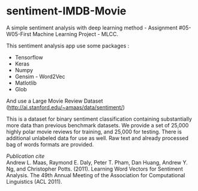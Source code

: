 # sentiment-IMDB-Movie
A simple sentiment analysis with deep learning method - Assignment #05-W05-First Machine Learning Project - MLCC.

This sentiment analysis app use some packages :
<ul>
  <li>Tensorflow</li>
  <li>Keras</li>
  <li>Numpy</li>
  <li>Gensim - Word2Vec</li>
  <li>Matlotlib</li>
  <li>Glob</li>
</ul>

And use a Large Movie Review Dataset (http://ai.stanford.edu/~amaas/data/sentiment/)

This is a dataset for binary sentiment classification containing substantially more data than previous benchmark datasets. We provide a set of 25,000 highly polar movie reviews for training, and 25,000 for testing. 
There is additional unlabeled data for use as well. Raw text and already processed bag of words formats are provided.

*Publication cite*<br/>
Andrew L. Maas, Raymond E. Daly, Peter T. Pham, Dan Huang, Andrew Y. Ng, and Christopher Potts. (2011). Learning Word Vectors for Sentiment Analysis. The 49th Annual Meeting of the Association for Computational Linguistics (ACL 2011).

